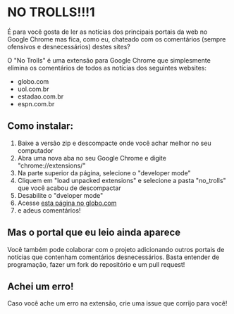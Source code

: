 # NO TROLLS!!!1

É para você gosta de ler as notícias dos principais portais da web no Google Chrome mas fica, como eu, chateado com os comentários (sempre ofensivos e desnecessários) destes sites?

O "No Trolls" é uma extensão para Google Chrome que simplesmente elimina os comentários de todos as notícias dos seguintes websites:

* globo.com
* uol.com.br
* estadao.com.br
* espn.com.br

## Como instalar:

1.  Baixe a versão zip e descompacte onde você achar melhor no seu computador
2.  Abra uma nova aba no seu Google Chrome e digite "chrome://extensions/"
3.  Na parte superior da página, selecione o "developer mode"
4.  Cliquem em "load unpacked extensions" e selecione a pasta "no_trolls" que você acabou de descompactar
5.  Desabilite o "dveloper mode"
6.  Acesse [esta página no globo.com](http://g1.globo.com/politica/noticia/2013/02/eleito-com-56-votos-renan-calheiros-volta-ao-comando-do-senado.html)
7.  e adeus comentários!

## Mas o portal que eu leio ainda aparece

Você também pode colaborar com o projeto adicionando outros portais de notícias que contenham comentários desnecessários. Basta entender de programação, fazer um fork do repositório e um pull request!

## Achei um erro!

Caso você ache um erro na extensão, crie uma issue que corrijo para você!